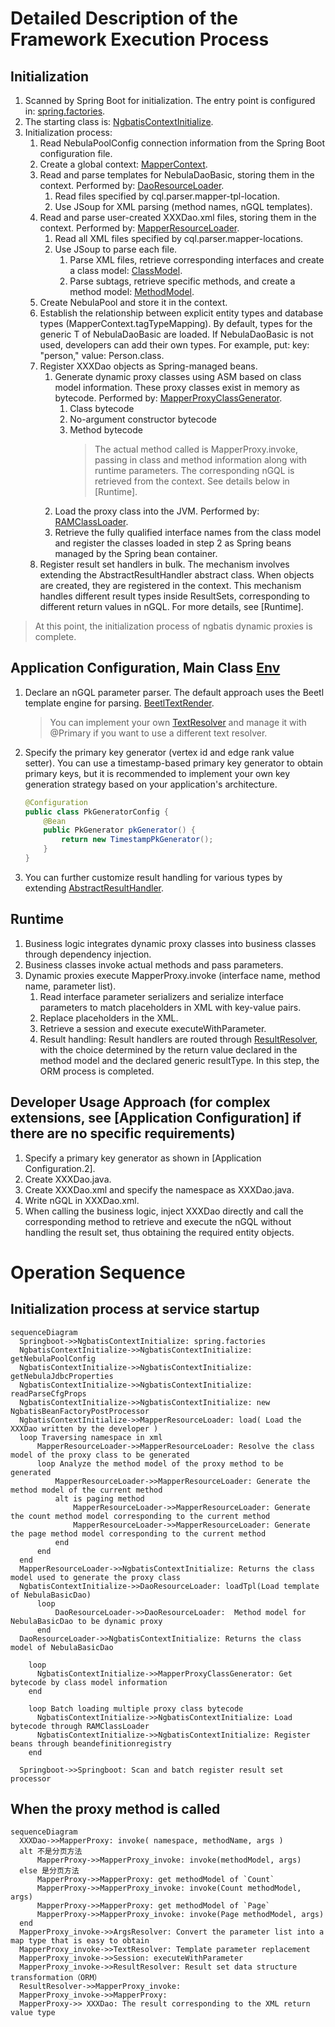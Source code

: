 <!--
Copyright (c) 2022 All project authors and nebula-contrib. All rights reserved.

This source code is licensed under Apache 2.0 License.
-->

# Detailed Description of the Framework Execution Process

## Initialization

1. Scanned by Spring Boot for initialization. The entry point is configured in: [spring.factories](./src/main/resources/META-INF/spring.factories).
2. The starting class is: [NgbatisContextInitialize](src/main/java/org/nebula/contrib/ngbatis/NgbatisContextInitializer.java).
3. Initialization process:
    1. Read NebulaPoolConfig connection information from the Spring Boot configuration file.
    2. Create a global context: [MapperContext](src/main/java/org/nebula/contrib/ngbatis/models/MapperContext.java).
    3. Read and parse templates for NebulaDaoBasic, storing them in the context. Performed by: [DaoResourceLoader](./src/main/java/org/nebula/contrib/ngbatis/io/DaoResourceLoader.java).
        1. Read files specified by cql.parser.mapper-tpl-location.
        2. Use JSoup for XML parsing (method names, nGQL templates).
    4. Read and parse user-created XXXDao.xml files, storing them in the context. Performed by: [MapperResourceLoader](./src/main/java/org/nebula/contrib/ngbatis/io/MapperResourceLoader.java).
        1. Read all XML files specified by cql.parser.mapper-locations.
        2. Use JSoup to parse each file.
            1. Parse XML files, retrieve corresponding interfaces and create a class model: [ClassModel](./src/main/java/org/nebula/contrib/ngbatis/models/ClassModel.java).
            2. Parse subtags, retrieve specific methods, and create a method model: [MethodModel](./src/main/java/org/nebula/contrib/ngbatis/models/MethodModel.java).
    5. Create NebulaPool and store it in the context.
    6. Establish the relationship between explicit entity types and database types (MapperContext.tagTypeMapping). By default, types for the generic T of NebulaDaoBasic are loaded. If NebulaDaoBasic is not used, developers can add their own types. For example, put: key: "person," value: Person.class.
    7. Register XXXDao objects as Spring-managed beans.
        1. Generate dynamic proxy classes using ASM based on class model information. These proxy classes exist in memory as bytecode. Performed by: [MapperProxyClassGenerator](./src/main/java/org/nebula/contrib/ngbatis/proxy/MapperProxyClassGenerator.java).
            1. Class bytecode
            2. No-argument constructor bytecode
            3. Method bytecode
                > The actual method called is MapperProxy.invoke, passing in class and method information along with runtime parameters. The corresponding nGQL is retrieved from the context. See details below in [Runtime].
        2. Load the proxy class into the JVM. Performed by: [RAMClassLoader](src/main/java/org/nebula/contrib/ngbatis/proxy/RamClassLoader.java).
        3. Retrieve the fully qualified interface names from the class model and register the classes loaded in step 2 as Spring beans managed by the Spring bean container.
    8. Register result set handlers in bulk. The mechanism involves extending the AbstractResultHandler abstract class. When objects are created, they are registered in the context. This mechanism handles different result types inside ResultSets, corresponding to different return values in nGQL. For more details, see [Runtime].

> At this point, the initialization process of ngbatis dynamic proxies is complete.

## Application Configuration, Main Class [Env](src/main/java/org/nebula/contrib/ngbatis/Env.java)

1. Declare an nGQL parameter parser. The default approach uses the Beetl template engine for parsing. [BeetlTextRender](./src/main/java/org/nebula/contrib/ngbatis/binding/BeetlTextRender.java).
    > You can implement your own [TextResolver](src/main/java/org/nebula/contrib/ngbatis/TextResolver.java) and manage it with @Primary if you want to use a different text resolver.
2. Specify the primary key generator (vertex id and edge rank value setter). You can use a timestamp-based primary key generator to obtain primary keys, but it is recommended to implement your own key generation strategy based on your application's architecture.

    ```java
    @Configuration
    public class PkGeneratorConfig {
        @Bean
        public PkGenerator pkGenerator() {
            return new TimestampPkGenerator();
        }
    }
    ```

3. You can further customize result handling for various types by extending [AbstractResultHandler](./src/main/java/org/nebula/contrib/ngbatis/handler/AbstractResultHandler.java).

## Runtime

1. Business logic integrates dynamic proxy classes into business classes through dependency injection.
2. Business classes invoke actual methods and pass parameters.
3. Dynamic proxies execute MapperProxy.invoke (interface name, method name, parameter list).
    1. Read interface parameter serializers and serialize interface parameters to match placeholders in XML with key-value pairs.
    2. Replace placeholders in the XML.
    3. Retrieve a session and execute executeWithParameter.
    4. Result handling: Result handlers are routed through [ResultResolver](src/main/java/org/nebula/contrib/ngbatis/ResultResolver), with the choice determined by the return value declared in the method model and the declared generic resultType. In this step, the ORM process is completed.

## Developer Usage Approach (for complex extensions, see [Application Configuration] if there are no specific requirements)

1. Specify a primary key generator as shown in [Application Configuration.2].
2. Create XXXDao.java.
3. Create XXXDao.xml and specify the namespace as XXXDao.java.
4. Write nGQL in XXXDao.xml.
5. When calling the business logic, inject XXXDao directly and call the corresponding method to retrieve and execute the nGQL without handling the result set, thus obtaining the required entity objects.


# Operation Sequence

## Initialization process at service startup

```mermaid
sequenceDiagram
  Springboot->>NgbatisContextInitialize: spring.factories
  NgbatisContextInitialize->>NgbatisContextInitialize: getNebulaPoolConfig
  NgbatisContextInitialize->>NgbatisContextInitialize: getNebulaJdbcProperties
  NgbatisContextInitialize->>NgbatisContextInitialize: readParseCfgProps
  NgbatisContextInitialize->>NgbatisContextInitialize: new NgbatisBeanFactoryPostProcessor
  NgbatisContextInitialize->>MapperResourceLoader: load( Load the XXXDao written by the developer )
  loop Traversing namespace in xml
      MapperResourceLoader->>MapperResourceLoader: Resolve the class model of the proxy class to be generated
      loop Analyze the method model of the proxy method to be generated
          MapperResourceLoader->>MapperResourceLoader: Generate the method model of the current method
          alt is paging method
              MapperResourceLoader->>MapperResourceLoader: Generate the count method model corresponding to the current method
              MapperResourceLoader->>MapperResourceLoader: Generate the page method model corresponding to the current method
          end
      end
  end
  MapperResourceLoader->>NgbatisContextInitialize: Returns the class model used to generate the proxy class
  NgbatisContextInitialize->>DaoResourceLoader: loadTpl(Load template of NebulaBasicDao)
      loop 
          DaoResourceLoader->>DaoResourceLoader:  Method model for NebulaBasicDao to be dynamic proxy
      end
  DaoResourceLoader->>NgbatisContextInitialize: Returns the class model of NebulaBasicDao

    loop 
      NgbatisContextInitialize->>MapperProxyClassGenerator: Get bytecode by class model information
    end

    loop Batch loading multiple proxy class bytecode
      NgbatisContextInitialize->>NgbatisContextInitialize: Load bytecode through RAMClassLoader
      NgbatisContextInitialize->>NgbatisContextInitialize: Register beans through beandefinitionregistry
    end

  Springboot->>Springboot: Scan and batch register result set processor
```

## When the proxy method is called

```mermaid
sequenceDiagram
  XXXDao->>MapperProxy: invoke( namespace, methodName, args )
  alt 不是分页方法
      MapperProxy->>MapperProxy_invoke: invoke(methodModel, args)
  else 是分页方法
      MapperProxy->>MapperProxy: get methodModel of `Count`
      MapperProxy->>MapperProxy_invoke: invoke(Count methodModel, args)
      MapperProxy->>MapperProxy: get methodModel of `Page`
      MapperProxy->>MapperProxy_invoke: invoke(Page methodModel, args)
  end
  MapperProxy_invoke->>ArgsResolver: Convert the parameter list into a map type that is easy to obtain
  MapperProxy_invoke->>TextResolver: Template parameter replacement
  MapperProxy_invoke->>Session: executeWithParameter
  MapperProxy_invoke->>ResultResolver: Result set data structure transformation（ORM）
  ResultResolver->>MapperProxy_invoke: 
  MapperProxy_invoke->>MapperProxy: 
  MapperProxy->> XXXDao: The result corresponding to the XML return value type
```
